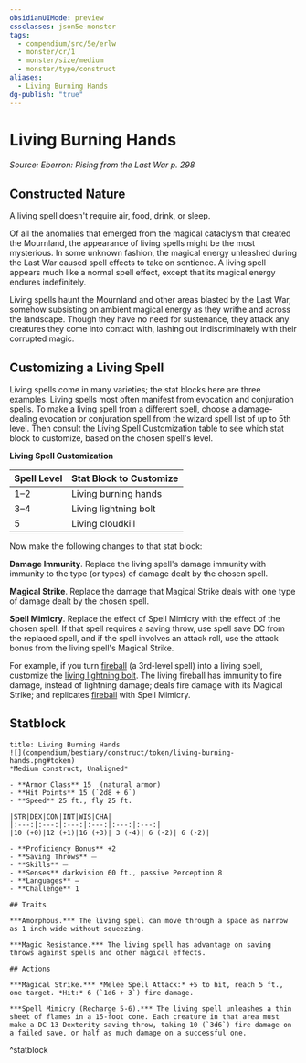 ```yaml
---
obsidianUIMode: preview
cssclasses: json5e-monster
tags:
  - compendium/src/5e/erlw
  - monster/cr/1
  - monster/size/medium
  - monster/type/construct
aliases:
  - Living Burning Hands
dg-publish: "true"
---
```

# Living Burning Hands
*Source: Eberron: Rising from the Last War p. 298*  

## Constructed Nature

A living spell doesn't require air, food, drink, or sleep.

Of all the anomalies that emerged from the magical cataclysm that created the Mournland, the appearance of living spells might be the most mysterious. In some unknown fashion, the magical energy unleashed during the Last War caused spell effects to take on sentience. A living spell appears much like a normal spell effect, except that its magical energy endures indefinitely.

Living spells haunt the Mournland and other areas blasted by the Last War, somehow subsisting on ambient magical energy as they writhe and across the landscape. Though they have no need for sustenance, they attack any creatures they come into contact with, lashing out indiscriminately with their corrupted magic.

## Customizing a Living Spell

Living spells come in many varieties; the stat blocks here are three examples. Living spells most often manifest from evocation and conjuration spells. To make a living spell from a different spell, choose a damage-dealing evocation or conjuration spell from the wizard spell list of up to 5th level. Then consult the Living Spell Customization table to see which stat block to customize, based on the chosen spell's level.

**Living Spell Customization**

| Spell Level | Stat Block to Customize |
|-------------|-------------------------|
| 1–2 | Living burning hands |
| 3–4 | Living lightning bolt |
| 5 | Living cloudkill |{ #living-spell-customization}


Now make the following changes to that stat block:

**Damage Immunity**. Replace the living spell's damage immunity with immunity to the type (or types) of damage dealt by the chosen spell.

**Magical Strike**. Replace the damage that Magical Strike deals with one type of damage dealt by the chosen spell.

**Spell Mimicry**. Replace the effect of Spell Mimicry with the effect of the chosen spell. If that spell requires a saving throw, use spell save DC from the replaced spell, and if the spell involves an attack roll, use the attack bonus from the living spell's Magical Strike.

For example, if you turn [fireball](compendium/spells/fireball.md) (a 3rd-level spell) into a living spell, customize the [living lightning bolt](compendium/bestiary/construct/living-lightning-bolt-erlw.md). The living fireball has immunity to fire damage, instead of lightning damage; deals fire damage with its Magical Strike; and replicates [fireball](compendium/spells/fireball.md) with Spell Mimicry.

## Statblock

```ad-statblock
title: Living Burning Hands
![](compendium/bestiary/construct/token/living-burning-hands.png#token)
*Medium construct, Unaligned*

- **Armor Class** 15  (natural armor)
- **Hit Points** 15 (`2d8 + 6`)
- **Speed** 25 ft., fly 25 ft.

|STR|DEX|CON|INT|WIS|CHA|
|:---:|:---:|:---:|:---:|:---:|:---:|
|10 (+0)|12 (+1)|16 (+3)| 3 (-4)| 6 (-2)| 6 (-2)|

- **Proficiency Bonus** +2
- **Saving Throws** ⏤
- **Skills** ⏤
- **Senses** darkvision 60 ft., passive Perception 8
- **Languages** —
- **Challenge** 1

## Traits

***Amorphous.*** The living spell can move through a space as narrow as 1 inch wide without squeezing.

***Magic Resistance.*** The living spell has advantage on saving throws against spells and other magical effects.

## Actions

***Magical Strike.*** *Melee Spell Attack:* +5 to hit, reach 5 ft., one target. *Hit:* 6 (`1d6 + 3`) fire damage.

***Spell Mimicry (Recharge 5-6).*** The living spell unleashes a thin sheet of flames in a 15-foot cone. Each creature in that area must make a DC 13 Dexterity saving throw, taking 10 (`3d6`) fire damage on a failed save, or half as much damage on a successful one.
```
^statblock